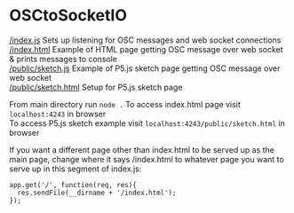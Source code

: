 # OSCtoSocketIO

[/index.js](/index.js)  Sets up listening for OSC messages and web socket connections  
[/index.html](/index.html)  Example of HTML page getting OSC message over web socket & prints messages to console  
[/public/sketch.js](/public/sketch.js)  Example of P5.js sketch page getting OSC message over web socket  
[/public/sketch.html](/public/sketch.html)  Setup for P5.js sketch page  
  
From main directory run `node .`
To access index.html page visit `localhost:4243` in browser  
To access P5.js sketch example visit `localhost:4243/public/sketch.html` in browser  

If you want a different page other than index.html to be served up as the main page, change where it says /index.html to whatever page you want to serve up in this segment of index.js:  
```
app.get('/', function(req, res){
  res.sendFile(__dirname + '/index.html');
});
```

